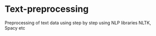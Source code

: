 # Text-preprocessing
Preprocessing of text data using step by step using NLP libraries NLTK, Spacy etc
